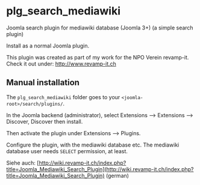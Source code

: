 # plg_search_mediawiki

Joomla search plugin for mediawiki database (Joomla 3+)
(a simple search plugin)

Install as a normal Joomla plugin.

This plugin was created as part of my work for the NPO Verein revamp-it. Check it out under: http://www.revamp-it.ch

## Manual installation

The `plg_search_mediawiki` folder goes to your `<joomla-root>/search/plugins/`.

In the Joomla backend (administrator), select Extensions --> Extensions --> Discover, Discover then install.

Then activate the plugin under Extensions --> Plugins.

Configure the plugin, with the mediawiki database etc.
The mediawiki database user needs `SELECT` permission, at least.

Siehe auch: [http://wiki.revamp-it.ch/index.php?title=Joomla_Mediawiki_Search_Plugin](http://wiki.revamp-it.ch/index.php?title=Joomla_Mediawiki_Search_Plugin) (german)
